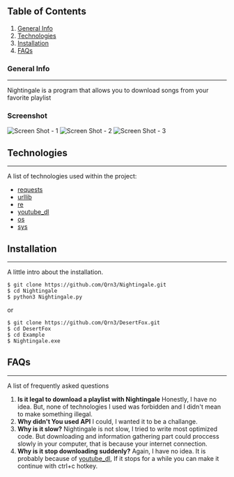 ## Table of Contents
1. [General Info](#general-info)
2. [Technologies](#technologies)
3. [Installation](#installation)
4. [FAQs](#faqs)
### General Info
***
Nightingale is a program that allows you to download songs from your favorite playlist
### Screenshot
![Screen Shot - 1](https://github.com/Qrn3/Nightingale/blob/main/Screen%20Shots/screenshot%20%20(1).png)
![Screen Shot - 2](https://github.com/Qrn3/Nightingale/blob/main/Screen%20Shots/screenshot%20%20(2).png)
![Screen Shot - 3](https://github.com/Qrn3/Nightingale/blob/main/Screen%20Shots/screenshot%20%20(1).png)
## Technologies
***
A list of technologies used within the project:
* [requests](https://pypi.org/project/requests/)
* [urllib](https://docs.python.org/3/library/urllib.html)
* [re](https://docs.python.org/3/library/re.html)
* [youtube_dl](https://youtube-dl.readthedocs.io/en/latest/)
* [os](https://docs.python.org/3/library/os.html)
* [sys](https://docs.python.org/3/library/sys.html)
## Installation
***
A little intro about the installation. 
```
$ git clone https://github.com/Qrn3/Nightingale.git
$ cd Nightingale
$ python3 Nightingale.py
```
or 
```
$ git clone https://github.com/Qrn3/DesertFox.git
$ cd DesertFox
$ cd Example
$ Nightingale.exe
```
## FAQs
***
A list of frequently asked questions
1. **Is it legal to download a playlist with Nightingale**
Honestly, I have no idea. But, none of technologies I used was forbidden and I didn't mean to make something illegal. 
2. **Why didn't You used API**
I could, I wanted it to be a challange. 
3. **Why is it slow?**
Nightingale is not slow, I tried to write most optimized code. But downloading and information gathering part could proccess slowly in your computer, that is because your internet connection. 
4. **Why is it stop downloading suddenly?**
Again, I have no idea. It is probably because of [youtube_dl](https://youtube-dl.readthedocs.io/en/latest/), If it stops for a while you can make it continue with ctrl+c hotkey.
